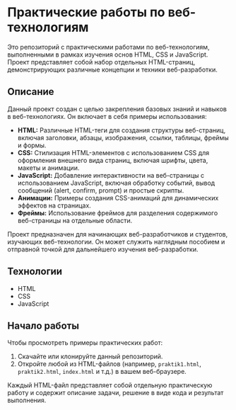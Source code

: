 # Практические работы по веб-технологиям

Это репозиторий с практическими работами по веб-технологиям, выполненными в рамках изучения основ HTML, CSS и JavaScript. 
Проект представляет собой набор отдельных HTML-страниц, демонстрирующих различные концепции и техники веб-разработки.

## Описание

Данный проект создан с целью закрепления базовых знаний и навыков в веб-технологиях. Он включает в себя примеры использования:

*   **HTML:**  Различные HTML-теги для создания структуры веб-страниц, включая заголовки, абзацы, изображения, ссылки, таблицы, фреймы и формы.
*   **CSS:**  Стилизация HTML-элементов с использованием CSS для оформления внешнего вида страниц, включая шрифты, цвета, макеты и анимации.
*   **JavaScript:**  Добавление интерактивности на веб-страницы с использованием JavaScript, включая обработку событий, вывод сообщений (alert, confirm, prompt) и простые скрипты.
*   **Анимации:**  Примеры создания CSS-анимаций для динамических эффектов на страницах.
*   **Фреймы:**  Использование фреймов для разделения содержимого веб-страницы на отдельные области.

Проект предназначен для начинающих веб-разработчиков и студентов, изучающих веб-технологии. 
Он может служить наглядным пособием и отправной точкой для дальнейшего изучения веб-разработки.

## Технологии

*   HTML
*   CSS
*   JavaScript

## Начало работы

Чтобы просмотреть примеры практических работ:

1.  Скачайте или клонируйте данный репозиторий.
2.  Откройте любой из HTML-файлов (например, `praktik1.html`, `praktik2.html`, `index.html` и т.д.) в вашем веб-браузере.

Каждый HTML-файл представляет собой отдельную практическую работу и содержит описание задачи, решение в виде кода и результат выполнения.
